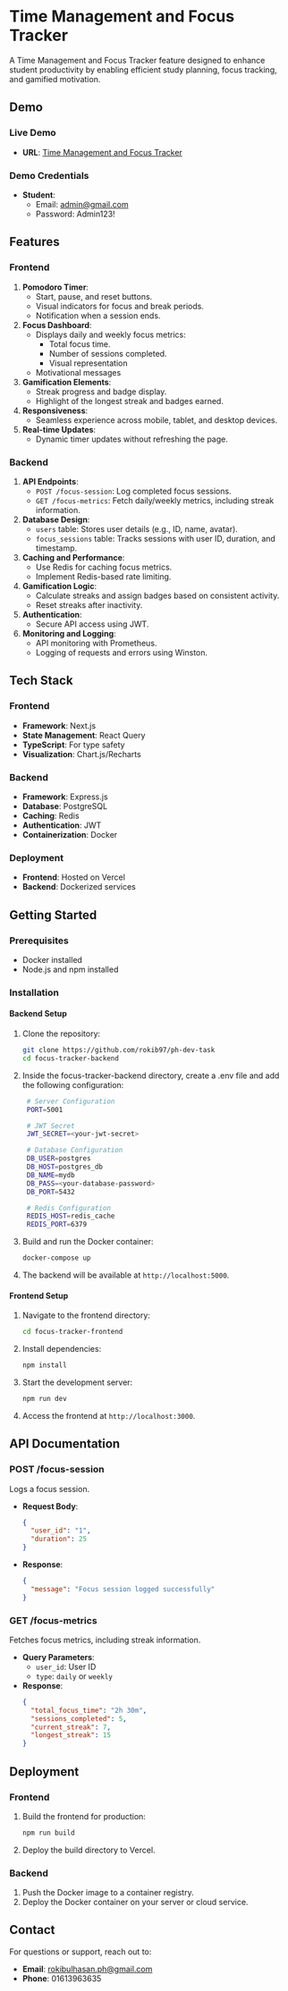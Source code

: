 # Time Management and Focus Tracker

A Time Management and Focus Tracker feature designed to enhance student productivity by enabling efficient study planning, focus tracking, and gamified motivation.

## Demo

### Live Demo

- **URL**: [Time Management and Focus Tracker](https://focus-tracker-beryl.vercel.app/)

### Demo Credentials

- **Student**:
  - Email: [admin@gmail.com](mailto:admin@gmail.com)
  - Password: Admin123!

## Features

### Frontend

1. **Pomodoro Timer**:
   - Start, pause, and reset buttons.
   - Visual indicators for focus and break periods.
   - Notification when a session ends.
2. **Focus Dashboard**:
   - Displays daily and weekly focus metrics:
     - Total focus time.
     - Number of sessions completed.
     - Visual representation
   - Motivational messages
3. **Gamification Elements**:
   - Streak progress and badge display.
   - Highlight of the longest streak and badges earned.
4. **Responsiveness**:
   - Seamless experience across mobile, tablet, and desktop devices.
5. **Real-time Updates**:
   - Dynamic timer updates without refreshing the page.

### Backend

1. **API Endpoints**:
   - `POST /focus-session`: Log completed focus sessions.
   - `GET /focus-metrics`: Fetch daily/weekly metrics, including streak information.
2. **Database Design**:
   - `users` table: Stores user details (e.g., ID, name, avatar).
   - `focus_sessions` table: Tracks sessions with user ID, duration, and timestamp.
3. **Caching and Performance**:
   - Use Redis for caching focus metrics.
   - Implement Redis-based rate limiting.
4. **Gamification Logic**:
   - Calculate streaks and assign badges based on consistent activity.
   - Reset streaks after inactivity.
5. **Authentication**:
   - Secure API access using JWT.
6. **Monitoring and Logging**:
   - API monitoring with Prometheus.
   - Logging of requests and errors using Winston.

## Tech Stack

### Frontend

- **Framework**: Next.js
- **State Management**: React Query
- **TypeScript**: For type safety
- **Visualization**: Chart.js/Recharts

### Backend

- **Framework**: Express.js
- **Database**: PostgreSQL
- **Caching**: Redis
- **Authentication**: JWT
- **Containerization**: Docker

### Deployment

- **Frontend**: Hosted on Vercel
- **Backend**: Dockerized services

## Getting Started

### Prerequisites

- Docker installed
- Node.js and npm installed

### Installation

#### Backend Setup

1. Clone the repository:
   ```bash
   git clone https://github.com/rokib97/ph-dev-task
   cd focus-tracker-backend
   ```
1. Inside the focus-tracker-backend directory, create a .env file and add the following configuration:

   ```bash
    # Server Configuration
    PORT=5001

    # JWT Secret
    JWT_SECRET=<your-jwt-secret>

    # Database Configuration
    DB_USER=postgres
    DB_HOST=postgres_db
    DB_NAME=mydb
    DB_PASS=<your-database-password>
    DB_PORT=5432

    # Redis Configuration
    REDIS_HOST=redis_cache
    REDIS_PORT=6379
   ```

1. Build and run the Docker container:
   ```bash
   docker-compose up
   ```
1. The backend will be available at `http://localhost:5000`.

#### Frontend Setup

1. Navigate to the frontend directory:
   ```bash
   cd focus-tracker-frontend
   ```
2. Install dependencies:
   ```bash
   npm install
   ```
3. Start the development server:
   ```bash
   npm run dev
   ```
4. Access the frontend at `http://localhost:3000`.

## API Documentation

### POST /focus-session

Logs a focus session.

- **Request Body**:
  ```json
  {
    "user_id": "1",
    "duration": 25
  }
  ```
- **Response**:
  ```json
  {
    "message": "Focus session logged successfully"
  }
  ```

### GET /focus-metrics

Fetches focus metrics, including streak information.

- **Query Parameters**:
  - `user_id`: User ID
  - `type`: `daily` or `weekly`
- **Response**:
  ```json
  {
    "total_focus_time": "2h 30m",
    "sessions_completed": 5,
    "current_streak": 7,
    "longest_streak": 15
  }
  ```

## Deployment

### Frontend

1. Build the frontend for production:
   ```bash
   npm run build
   ```
2. Deploy the build directory to Vercel.

### Backend

1. Push the Docker image to a container registry.
2. Deploy the Docker container on your server or cloud service.

## Contact

For questions or support, reach out to:

- **Email**: [rokibulhasan.ph@gmail.com](mailto:rokibulhasan.ph@gmail.com)
- **Phone**: 01613963635
